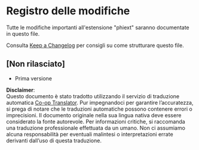 <!--
CO_OP_TRANSLATOR_METADATA:
{
  "original_hash": "bd0afcb627d5754038537758315cbad7",
  "translation_date": "2025-07-16T17:25:00+00:00",
  "source_file": "code/09.UpdateSamples/Aug/vscode/phiext/CHANGELOG.md",
  "language_code": "it"
}
-->
# Registro delle modifiche

Tutte le modifiche importanti all'estensione "phiext" saranno documentate in questo file.

Consulta [Keep a Changelog](http://keepachangelog.com/) per consigli su come strutturare questo file.

## [Non rilasciato]

- Prima versione

**Disclaimer**:  
Questo documento è stato tradotto utilizzando il servizio di traduzione automatica [Co-op Translator](https://github.com/Azure/co-op-translator). Pur impegnandoci per garantire l’accuratezza, si prega di notare che le traduzioni automatiche possono contenere errori o imprecisioni. Il documento originale nella sua lingua nativa deve essere considerato la fonte autorevole. Per informazioni critiche, si raccomanda una traduzione professionale effettuata da un umano. Non ci assumiamo alcuna responsabilità per eventuali malintesi o interpretazioni errate derivanti dall’uso di questa traduzione.
